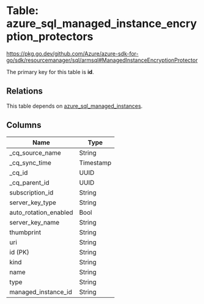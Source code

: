 # Table: azure_sql_managed_instance_encryption_protectors

https://pkg.go.dev/github.com/Azure/azure-sdk-for-go/sdk/resourcemanager/sql/armsql#ManagedInstanceEncryptionProtector

The primary key for this table is **id**.

## Relations
This table depends on [azure_sql_managed_instances](azure_sql_managed_instances.md).


## Columns
| Name          | Type          |
| ------------- | ------------- |
|_cq_source_name|String|
|_cq_sync_time|Timestamp|
|_cq_id|UUID|
|_cq_parent_id|UUID|
|subscription_id|String|
|server_key_type|String|
|auto_rotation_enabled|Bool|
|server_key_name|String|
|thumbprint|String|
|uri|String|
|id (PK)|String|
|kind|String|
|name|String|
|type|String|
|managed_instance_id|String|